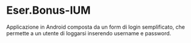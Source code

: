 # Eser.Bonus-IUM
Applicazione in Android composta da un form di login semplificato, che permette a un utente di loggarsi inserendo username e password.
